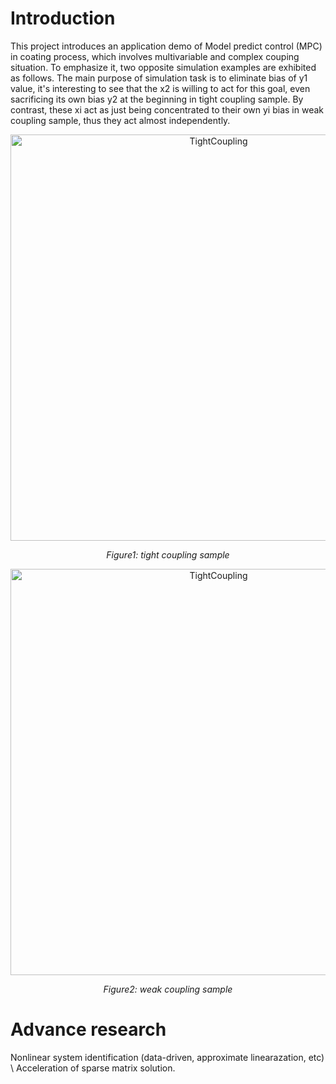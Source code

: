 # Introduction
This project introduces an application demo of Model predict control (MPC) in coating process, which involves multivariable and complex couping situation. To emphasize it, two opposite simulation examples are exhibited as follows. The main purpose of simulation task is to eliminate bias of y1 value, it's interesting to see that the x2 is willing to act for this goal, even sacrificing its own bias y2 at the beginning in tight coupling sample. By contrast, these xi act as just being concentrated to their own yi bias in weak coupling sample, thus they act almost independently. 

<div align="center">
  <img src="images/Experiment.png" alt="TightCoupling" style="width: 650px; height: auto;"/>

  *Figure1: tight coupling sample*
</div>

<div align="center">
  <img src="images/Experiment.png" alt="TightCoupling" style="width: 650px; height: auto;"/>

  *Figure2: weak coupling sample*
</div>


# Advance research
Nonlinear system identification (data-driven, approximate linearazation, etc) \ Acceleration of sparse matrix solution.
